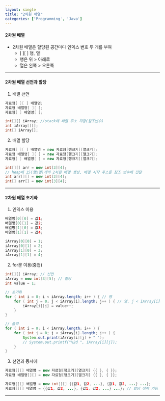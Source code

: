```yaml
---
layout: single
title: "2차원 배열"
categories: ['Programming', 'Java']
---
```

   
#### 2차원 배열
* 2차원 배열은 할당된 공간마다 인덱스 번호 두 개를 부여   
    * [ ][ ] 행, 열   
    * 행은 위 > 아래로   
    * 열은 왼쪽 > 오른쪽   
   
***
#### 2차원 배열 선언과 할당
1) 배열 선언   
   
``` java
자료형[ ][ ] 배열명;
자료형 배열명[ ][ ];
자료형[ ] 배열명[ ];

int[][] iArray; //stack에 배열 주소 저장(참조변수)
int iArray[][];
int[] iArray[];
```   
   
2) 배열 할당   
   
``` java
자료형[ ][ ] 배열명 = new 자료형[행크기][열크기];
자료형 배열명[ ][ ] = new 자료형[행크기][열크기];
자료형[ ] 배열명[ ] = new 자료형[행크기][열크기];

int[][] arr = new int[3][4];
// heap에 15(행x열)개의 2차원 배열 생성, 배열 시작 주소를 참조 변수에 전달
int arr[][] = new int[3][4];
int[] arr[] = new int[3][4];
```   
   
***
#### 2차원 배열 초기화
1) 인덱스 이용
``` java
배열명[0][0] = 값1;
배열명[0][1] = 값2;
배열명[1][0] = 값3;
배열명[1][1] = 값4;

iArray[0][0] = 1;
iArray[0][1] = 2;
iArray[1][0] = 3;
iArray[1][1] = 4;
```   
   
2) for문 이용(중첩)
``` java
int[][] iArray; // 선언
iArray = new int[3][5]; // 할당
int value = 1;

// 초기화
for ( int i = 0; i < iArray.length; i++ ) { // 행
    for ( int j = 0; j < iArray[i].length; j++ ) { // 열. j < iArray[i].length; ★[i] 확인 필수
        iArray[i][j] = value++;
    }
}

// 출력
for ( int i = 0; i < iArray.length; i++ ) {
    for ( int j = 0; j < iArray[i].length; j++ ) {
        System.out.print(iArray[i][j] + " ");
        // System.out.printf("%2d ", iArray[i][j]);
    }
}
```    
   
3) 선언과 동시에
``` java
자료형[][] 배열명 = new 자료형[행크기][열크기] {{ }, { }};
자료형 배열명[][] = new 자료형[행크기][열크기] {{ }, { }};

자료형[][] 배열명 = new int[][] {{값1, 값2, ...}, {값1, 값2, ...} ...};
자료형[][] 배열명 = {{값1, 값2, ...}, {값1, 값2, ...} ...}; // 할당 생략 가능
```   

***





 

